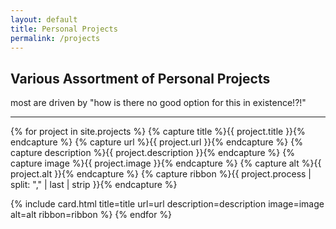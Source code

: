 ```yaml
---
layout: default
title: Personal Projects
permalink: /projects
---
```


<div class="header" markdown="1">

## Various Assortment of Personal Projects

most are driven by "how is there no good option for this in existence!?!"

</div>

---

<!-- ![progress bar for reference](/assets/images/process/full-line.png)
{: .bar} -->

<div class="masonry-grid">

{% for project in site.projects %}
{% capture title %}{{ project.title }}{% endcapture %}
{% capture url %}{{ project.url }}{% endcapture %}
{% capture description %}{{ project.description }}{% endcapture %}
{% capture image %}{{ project.image }}{% endcapture %}
{% capture alt %}{{ project.alt }}{% endcapture %}
{% capture ribbon %}{{ project.process | split: "," | last | strip }}{% endcapture %}

{% include card.html 
    title=title
    url=url
    description=description
    image=image
    alt=alt
    ribbon=ribbon
%}
{% endfor %}

</div>
